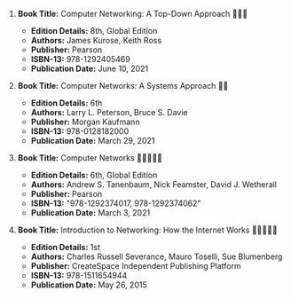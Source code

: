 1. **Book Title:** Computer Networking: A Top-Down Approach 📒🔐✅
   - **Edition Details:** 8th, Global Edition  
   - **Authors:** James Kurose, Keith Ross  
   - **Publisher:** Pearson  
   - **ISBN-13:** 978-1292405469  
   - **Publication Date:** June 10, 2021

2. **Book Title:** Computer Networks: A Systems Approach 📒🚫
   - **Edition Details:** 6th  
   - **Authors:** Larry L. Peterson, Bruce S. Davie  
   - **Publisher:** Morgan Kaufmann  
   - **ISBN-13:** 978-0128182000  
   - **Publication Date:** March 29, 2021

3. **Book Title:** Computer Networks 🚨🚨🚨🚨🚨 
   - **Edition Details:** 6th, Global Edition  
   - **Authors:** Andrew S. Tanenbaum, Nick Feamster, David J. Wetherall  
   - **Publisher:** Pearson  
   - **ISBN-13:** "978-1292374017, 978-1292374062"  
   - **Publication Date:** March 3, 2021

4. **Book Title:** Introduction to Networking: How the Internet Works 🚨🚨🚨🚨🚨
   - **Edition Details:** 1st  
   - **Authors:** Charles Russell Severance, Mauro Toselli, Sue Blumenberg  
   - **Publisher:** CreateSpace Independent Publishing Platform  
   - **ISBN-13:** 978-1511654944  
   - **Publication Date:** May 26, 2015
